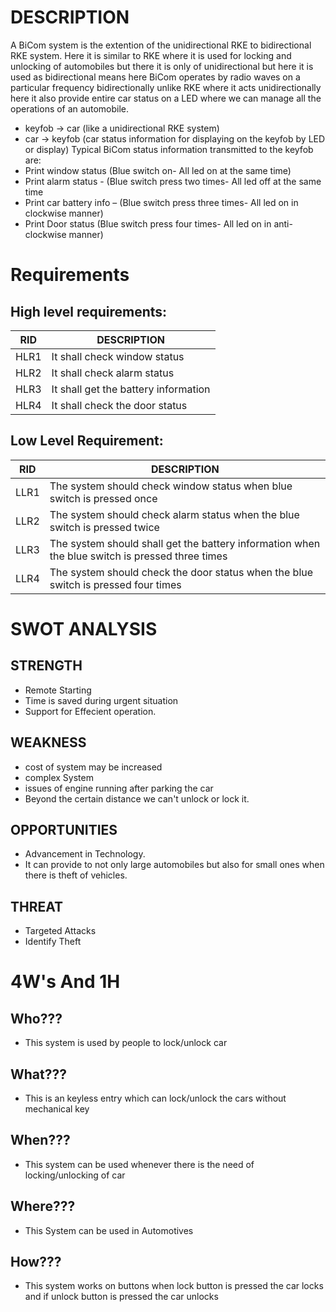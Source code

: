 # DESCRIPTION

A BiCom system is the extention of the unidirectional RKE to bidirectional RKE system. Here it is similar to RKE where it is used for locking and unlocking of automobiles but there it is only of unidirectional but here it is used as bidirectional means here BiCom operates by radio waves on a particular frequency bidirectionally unlike RKE where it acts unidirectionally here it also provide entire car status on a LED where we can manage all the operations of an automobile.
   * keyfob -> car (like a unidirectional RKE system) 
   * car -> keyfob (car status information for displaying on the keyfob by LED or display) 
Typical BiCom status information transmitted to the keyfob are: 
  * Print window status (Blue switch on- All led on at the same time)
  * Print alarm status - (Blue switch press two times- All led off at the same time
  * Print car battery info – (Blue switch press three times- All led on in clockwise manner)
  * Print Door status (Blue switch press four times- All led on in anti-clockwise manner)
 
 # Requirements

## High level requirements:

|RID	|DESCRIPTION |
|---- |----|
|HLR1	|It shall check window status  |
|HLR2	|It shall check alarm status |
|HLR3	|It shall get the battery information |
|HLR4	|It shall check the door status |


## Low Level Requirement:

|RID	|DESCRIPTION |
|---- |----|
|LLR1 |The system should check window status when blue switch is pressed once|
|LLR2 |The system should check alarm status when the blue switch is pressed twice|
|LLR3 |The system should shall get the battery information when the blue switch is pressed three times|
|LLR4 |The system should check the door status when the blue switch is pressed four times|


 
 # SWOT ANALYSIS

## STRENGTH
* Remote Starting
* Time is saved during urgent situation
* Support for Effecient operation.

## WEAKNESS
* cost of system may be increased
* complex System
* issues of engine running after parking the car
* Beyond the certain distance we can't unlock or lock it.

## OPPORTUNITIES
* Advancement in Technology.
* It can provide to not only large automobiles but also for small ones when there is theft of vehicles.

## THREAT
* Targeted Attacks
* Identify Theft

# 4W's And 1H

## Who???

* This system is used by people to lock/unlock car

## What???

* This is an keyless entry which can lock/unlock the cars without mechanical key

## When???

* This system can be used whenever there is the need of locking/unlocking of car 

## Where???

* This System can be used in Automotives

## How???

* This system works on buttons when lock button is pressed the car locks and if unlock button is pressed the car unlocks


